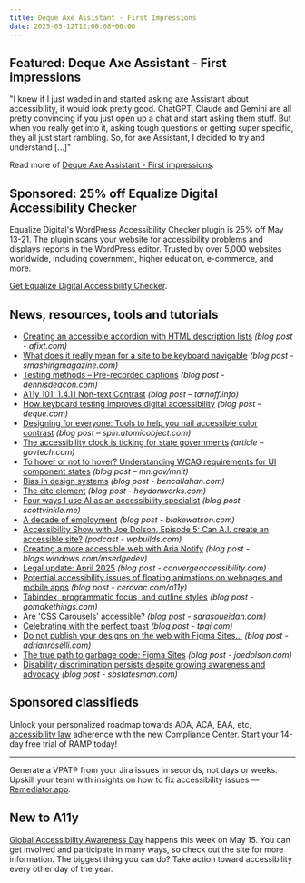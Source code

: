 ```yaml
---
title: Deque Axe Assistant - First Impressions
date: 2025-05-12T12:00:08+00:00
---
```


## Featured: Deque Axe Assistant - First impressions

"I knew if I just waded in and started asking axe Assistant about accessibility, it would look pretty good. ChatGPT, Claude and Gemini are all pretty convincing if you just open up a chat and start asking them stuff. But when you really get into it, asking tough questions or getting super specific, they all just start rambling. So, for axe Assistant, I decided to try and understand [...]"

Read more of [Deque Axe Assistant - First impressions](https://www.craigabbott.co.uk/blog/deque-axe-assistant-first-impressions/).

## Sponsored: 25% off Equalize Digital Accessibility Checker

Equalize Digital's WordPress Accessibility Checker plugin is 25% off May 13-21. The plugin scans your website for accessibility problems and displays reports in the WordPress editor. Trusted by over 5,000 websites worldwide, including government, higher education, e-commerce, and more.

[Get Equalize Digital Accessibility Checker](https://equalizedigital.com/accessibility-checker/?utm_source=a11yweekly&utm_medium=sponsored).

## News, resources, tools and tutorials

- [Creating an accessible accordion with HTML description lists](https://afixt.com/creating-an-accessible-accordion-with-html-description-lists/) *(blog post - afixt.com)*
- [What does it really mean for a site to be keyboard navigable](https://www.smashingmagazine.com/2025/04/what-mean-site-be-keyboard-navigable/) *(blog post - smashingmagazine.com)*
- [Testing methods – Pre-recorded captions](https://www.dennisdeacon.com/web/accessibility/testing-methods-pre-recorded-captions/) *(blog post - dennisdeacon.com)*
- [A11y 101: 1.4.11 Non-text Contrast](https://tarnoff.info/2025/04/28/a11y-101-1-4-11-non-text-contrast/) *(blog post – tarnoff.info)*
- [How keyboard testing improves digital accessibility](https://www.deque.com/blog/how-keyboard-testing-improves-digital-accessibility/) *(blog post – deque.com)*
- [Designing for everyone: Tools to help you nail accessible color contrast](https://spin.atomicobject.com/accessible-color-contrast/) *(blog post – spin.atomicobject.com)*
- [The accessibility clock is ticking for state governments](https://www.govtech.com/gov-experience/the-accessibility-clock-is-ticking-for-state-governments) *(article – govtech.com)*
- [To hover or not to hover? Understanding WCAG requirements for UI component states](https://mn.gov/mnit/media/blog/?id=38-680276) *(blog post – mn.gov/mnit)*
- [Bias in design systems](https://bencallahan.com/bias-in-design-systems) *(blog post - bencallahan.com)*
- [The cite element](https://heydonworks.com/article/the-cite-element/) *(blog post - heydonworks.com)*
- [Four ways I use AI as an accessibility specialist](https://scottvinkle.me/blogs/work/4-ways-i-use-ai-as-an-accessibility-specialist) *(blog post - scottvinkle.me)*
- [A decade of employment](https://blakewatson.com/journal/a-decade-of-employment/) *(blog post - blakewatson.com)*
- [Accessibility Show with Joe Dolson, Episode 5: Can A.I. create an accessible site?](https://wpbuilds.com/accessibility/5/) *(podcast - wpbuilds.com)*
- [Creating a more accessible web with Aria Notify](https://blogs.windows.com/msedgedev/2025/05/05/creating-a-more-accessible-web-with-aria-notify/) *(blog post - blogs.windows.com/msedgedev)*
- [Legal update: April 2025](https://convergeaccessibility.com/2025/05/05/legal-update-april-2025/) *(blog post - convergeaccessibility.com)*
- [Potential accessibility issues of floating animations on webpages and mobile apps](https://cerovac.com/a11y/2025/05/potential-accessibility-issues-of-floating-animations-on-webpages-and-mobile-apps/) *(blog post - cerovac.com/a11y)*
- [Tabindex, programmatic focus, and outline styles](https://gomakethings.com/tabindex-programmatic-focus-and-outline-styles/) *(blog post - gomakethings.com)*
- [Are 'CSS Carousels' accessible?](https://www.sarasoueidan.com/blog/css-carousels-accessibility/) *(blog post - sarasoueidan.com)*
- [Celebrating with the perfect toast](https://www.tpgi.com/celebrating-with-the-perfect-toast/) *(blog post - tpgi.com)*
- [Do not publish your designs on the web with Figma Sites…](https://adrianroselli.com/2025/05/do-not-publish-your-designs-on-the-web-with-figma-sites.html) *(blog post - adrianroselli.com)*
- [The true path to garbage code: Figma Sites](https://www.joedolson.com/2025/05/the-true-path-to-garbage-code-figma-sites/) *(blog post - joedolson.com)*
- [Disability discrimination persists despite growing awareness and advocacy](https://sbstatesman.com/136587/news/disability-discrimination-persists-despite-growing-awareness-and-advocacy/) *(blog post - sbstatesman.com)*

## Sponsored classifieds

Unlock your personalized roadmap towards ADA, ACA, EAA, etc, [accessibility law](https://accessibleweb.com/pricing/?utm_source=a11y_weekly&utm_medium=ad&utm_campaign=a11y_top_ad) adherence with the new Compliance Center. Start your 14-day free trial of RAMP today!

---

Generate a VPAT® from your Jira issues in seconds, not days or weeks. Upskill your team with insights on how to fix accessibility issues — [Remediator.app](https://remediator.app).

## New to A11y

[Global Accessibility Awareness Day](https://accessibility.day) happens this week on May 15. You can get involved and participate in many ways, so check out the site for more information. The biggest thing you can do? Take action toward accessibility every other day of the year.
